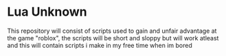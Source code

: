 # Lua Unknown
 This repository will consist of scripts used to gain and unfair advantage at the game "roblox", the scripts will be short and sloppy but will work atleast and this will contain scripts i make in my free time when im bored
